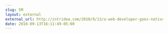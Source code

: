 ```yaml
---
slug: 5M
layout: external
external_url: http://intridea.com/2010/9/13/a-web-developer-goes-native-with-android
date: 2010-09-13T16:11:49-05:00
---
```

